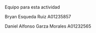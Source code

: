 Equipo para esta actividad

Bryan Esqueda Ruiz A01235857 



Daniel Alfonso Garza Morales A01232565
